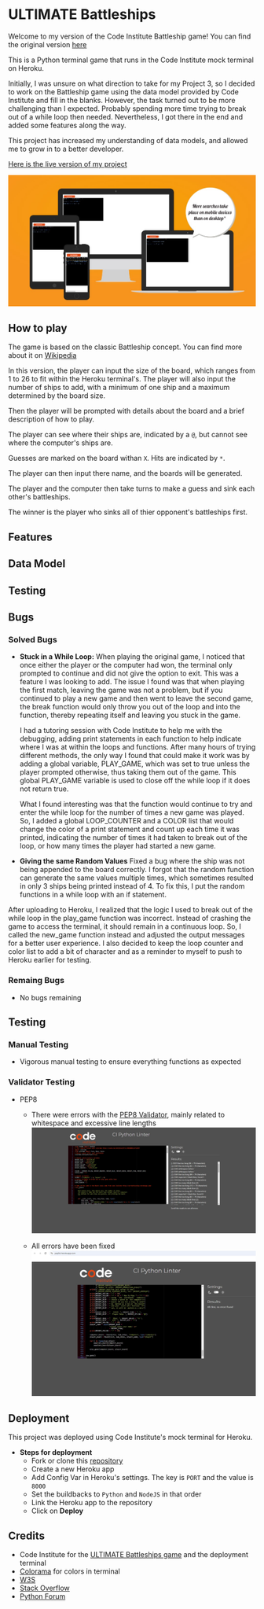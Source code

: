 # ULTIMATE Battleships
Welcome to my version of the Code Institute Battleship game! You can find the original version [here](https://p3-battleships.herokuapp.com/)

This is a Python terminal game that runs in the Code Institute mock terminal on Heroku.

Initially, I was unsure on what direction to take for my Project 3, so I decided to work on the Battleship game using the data model provided by Code Institute and fill in the blanks. However, the task turned out to be more challenging than I expected. Probably spending more time trying to break out of a while loop then needed. Nevertheless, I got there in the end and added some features along the way.

This project has increased my understanding of data models, and allowed me to grow in to a better developer.  

[Here is the live version of my project](https://my-battleships-version-dbd5056212a9.herokuapp.com/)

![screenshot of battleships game from i am responsive](assets/images/readme-images/responsive.jpg)

## How to play
The game is based on the classic Battleship concept. You can find more about it on [Wikipedia](https://en.wikipedia.org/wiki/Battleship)

In this version, the player can input the size of the board, which ranges from 1 to 26 to fit within the Heroku terminal's. The player will also input the number of ships to add, with a minimum of one ship and a maximum determined by the board size.

Then the player will be prompted with details about the board and a brief description of how to play.

The player can see where their ships are, indicated by a `@`, but cannot see where the computer's ships are.

Guesses are marked on the board withan `X`. Hits are indicated by `*`.

The player can then input there name, and the boards will be generated.

The player and the computer then take turns to make a guess and sink each other's battleships.

The winner is the player who sinks all of thier opponent's battleships first.
## Features
## Data Model
## Testing
## Bugs
### Solved Bugs
- **Stuck in a While Loop:**
    When playing the original game, I noticed that once either the player or the computer had won, the terminal only prompted to continue and did not give the option to exit. This was a feature I was looking to add. The issue I found was that when playing the first match, leaving the game was not a problem, but if you continued to play a new game and then went to leave the second game, the break function would only throw you out of the loop and into the function, thereby repeating itself and leaving you stuck in the game.

    I had a tutoring session with Code Institute to help me with the debugging, adding print statements in each function to help indicate where I was at within the loops and functions. After many hours of trying different methods, the only way I found that could make it work was by adding a global variable, PLAY_GAME, which was set to true unless the player prompted otherwise, thus taking them out of the game. This global PLAY_GAME variable is used to close off the while loop if it does not return true.

    What I found interesting was that the function would continue to try and enter the while loop for the number of times a new game was played. So, I added a global LOOP_COUNTER and a COLOR list that would change the color of a print statement and count up each time it was printed, indicating the number of times it had taken to break out of the loop, or how many times the player had started a new game.

- **Giving the same Random Values**
    Fixed a bug where the ship was not being appended to the board correctly. I forgot that the random function can generate the same values multiple times, which sometimes resulted in only 3 ships being printed instead of 4. To fix this, I put the random functions in a while loop with an if statement.

After uploading to Heroku, I realized that the logic I used to break out of the while loop in the play_game function was incorrect. Instead of crashing the game to access the terminal, it should remain in a continuous loop. So, I called the new_game function instead and adjusted the output messages for a better user experience. I also decided to keep the loop counter and color list to add a bit of character and as a reminder to myself to push to Heroku earlier for testing.

### Remaing Bugs
- No bugs remaining
## Testing
### Manual Testing
- Vigorous manual testing to ensure everything functions as expected
### Validator Testing
- PEP8
  - There were errors with the [PEP8 Validator](https://pep8ci.herokuapp.com/), mainly related to whitespace and excessive line lengths
    ![screenshot of pep8 errors](assets/images/readme-images/pep8-errors.jpg)

  - All errors have been fixed
    ![screenshot of pep8 pass](assets/images/readme-images/pep8-pass.jpg)

## Deployment
This project was deployed using Code Institute's mock terminal for Heroku.
- **Steps for deployment**
  - Fork or clone this [repository](https://github.com/AndyV773/battleships)
  - Create a new Heroku app
  - Add Config Var in Heroku's settings. The key is `PORT` and the value is `8000`
  - Set the buildbacks to `Python` and `NodeJS` in that order
  - Link the Heroku app to the repository
  - Click on **Deploy**

## Credits
- Code Institute for the [ULTIMATE Battleships game](https://p3-battleships.herokuapp.com/) and the deployment terminal
- [Colorama](https://pypi.org/project/colorama/) for colors in terminal
- [W3S](https://www.w3schools.com/)
- [Stack Overflow](https://stackoverflow.com/)
- [Python Forum](https://python-forum.io/index.php)